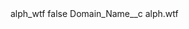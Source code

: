 <?xml version="1.0" encoding="UTF-8"?>
<CustomMetadata xmlns="http://soap.sforce.com/2006/04/metadata" xmlns:xsi="http://www.w3.org/2001/XMLSchema-instance" xmlns:xsd="http://www.w3.org/2001/XMLSchema">
    <label>alph_wtf</label>
    <protected>false</protected>
    <values>
        <field>Domain_Name__c</field>
        <value xsi:type="xsd:string">alph.wtf</value>
    </values>
</CustomMetadata>

